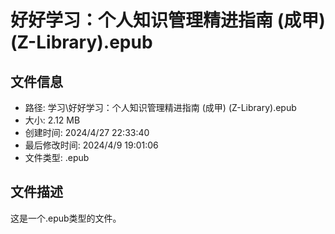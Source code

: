 ﻿# 好好学习：个人知识管理精进指南 (成甲) (Z-Library).epub

## 文件信息
- 路径: 学习\好好学习：个人知识管理精进指南 (成甲) (Z-Library).epub
- 大小: 2.12 MB
- 创建时间: 2024/4/27 22:33:40
- 最后修改时间: 2024/4/9 19:01:06
- 文件类型: .epub

## 文件描述
这是一个.epub类型的文件。

